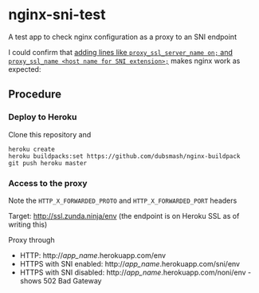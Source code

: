 # nginx-sni-test
A test app to check nginx configuration as a proxy to an SNI endpoint

I could confirm that [adding lines like `proxy_ssl_server_name on;` and `proxy_ssl_name <host name for SNI extension>;`](https:blob/master/config/nginx.conf.erb#L47-L48) makes nginx work as expected:

## Procedure
### Deploy to Heroku
Clone this repository and

```
heroku create
heroku buildpacks:set https://github.com/dubsmash/nginx-buildpack
git push heroku master
```

### Access to the proxy
Note the `HTTP_X_FORWARDED_PROTO` and `HTTP_X_FORWARDED_PORT` headers

Target: http://ssl.zunda.ninja/env
(the endpoint is on Heroku SSL as of writing this)

Proxy through
- HTTP: http://*app_name*.herokuapp.com/env
- HTTPS with SNI enabled: http://*app_name*.herokuapp.com/sni/env
- HTTPS with SNI disabled: http://*app_name*.herokuapp.com/noni/env -
  shows 502 Bad Gateway

